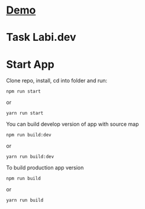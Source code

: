 # [Demo](https://creatorbon.github.io/task_labi_dev/)

# Task Labi.dev

# Start App
Clone repo, install, cd into folder and run:
```git
npm run start
```
or
```git
yarn run start
```
You can build develop version of app with source map
```git
npm run build:dev
```
or
```git
yarn run build:dev
```
To build production app version
```git
npm run build
```
or
```git
yarn run build
```